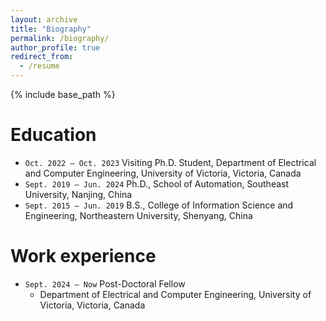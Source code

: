 ```yaml
---
layout: archive
title: "Biography"
permalink: /biography/
author_profile: true
redirect_from:
  - /resume
---
```


{% include base_path %}


Education
======
* `Oct. 2022 – Oct. 2023` Visiting Ph.D. Student, Department of Electrical and Computer Engineering, University of Victoria, Victoria, Canada
* `Sept. 2019 – Jun. 2024` Ph.D., School of Automation, Southeast University, Nanjing, China
* `Sept. 2015 – Jun. 2019` B.S., College of Information Science and Engineering, Northeastern University, Shenyang, China


Work experience
======
* `Sept. 2024 – Now` Post-Doctoral Fellow
  * Department of Electrical and Computer Engineering, University of Victoria, Victoria, Canada
  
